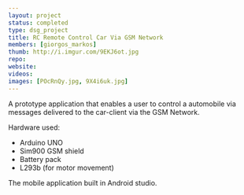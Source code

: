 ```yaml
---
layout: project
status: completed
type: dsg_project
title: RC Remote Control Car Via GSM Network
members: [giorgos_markos]
thumb: http://i.imgur.com/9EKJ6ot.jpg
repo:
website:
videos:
images: [POcRnQy.jpg, 9X4i6uk.jpg]
---
```

A prototype application that enables a user to control a automobile via
messages delivered to the car-client via the GSM Network.

Hardware used:

* Arduino UNO
* Sim900 GSM shield
* Battery pack
* L293b (for motor movement)

The mobile application built in Android studio.
